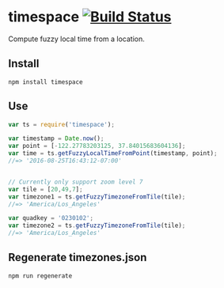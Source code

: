 # timespace [![Build Status](https://travis-ci.org/mapbox/timespace.svg?branch=master)](https://travis-ci.org/mapbox/timespace)
Compute fuzzy local time from a location.


## Install
```
npm install timespace
```

## Use
```js
var ts = require('timespace');

var timestamp = Date.now();
var point = [-122.27783203125, 37.84015683604136];
var time = ts.getFuzzyLocalTimeFromPoint(timestamp, point);
//=> '2016-08-25T16:43:12-07:00'


// Currently only support zoom level 7
var tile = [20,49,7];
var timezone1 = ts.getFuzzyTimezoneFromTile(tile);
//=> 'America/Los_Angeles'

var quadkey = '0230102';
var timezone2 = ts.getFuzzyTimezoneFromTile(tile);
//=> 'America/Los_Angeles'
```


## Regenerate timezones.json
```
npm run regenerate
```